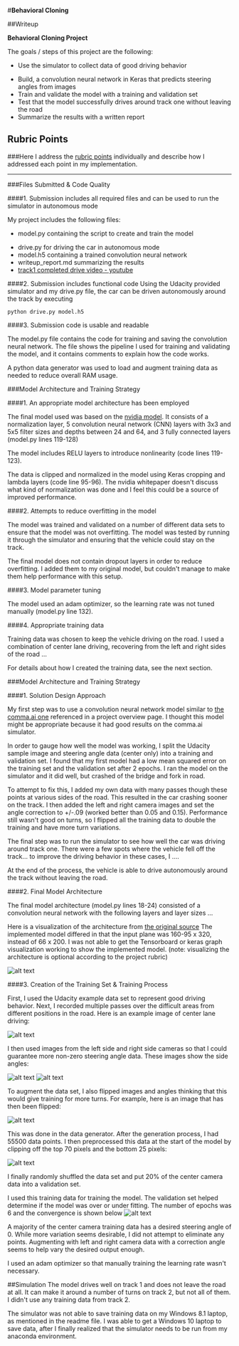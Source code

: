 #**Behavioral Cloning** 

##Writeup


**Behavioral Cloning Project**

The goals / steps of this project are the following:

- Use the simulator to collect data of good driving behavior
* Build, a convolution neural network in Keras that predicts steering angles from images
* Train and validate the model with a training and validation set
* Test that the model successfully drives around track one without leaving the road
* Summarize the results with a written report


[//]: # (Image References)

[image1]: ./examples/cnn-architecture-624x890.png "NVIDIA Model Visualization"
[image2]: ./examples/placeholder.png "Grayscaling"
[image3]: ./examples/placeholder_small.png "Recovery Image"
[image4]: ./examples/placeholder_small.png "Recovery Image"
[image5]: ./examples/Nvidia_convergence.png "Final convergence"
[image6]: ./examples/center_2017_09_13_21_49_27_763.jpg "Normal Image"
[image7]: ./examples/flipped.jpg "Flipped Image"
[image8]: ./examples/cropped.jpg "Cropped Image"
[image9]: ./examples/left_2017_09_13_21_49_27_763.jpg "Left camera"
[image10]: ./examples/right_2017_09_13_21_49_27_763.jpg "Right camera"

## Rubric Points
###Here I address the [rubric points](https://review.udacity.com/#!/rubrics/432/view) individually and describe how I addressed each point in my implementation.  

---
###Files Submitted & Code Quality

####1. Submission includes all required files and can be used to run the simulator in autonomous mode

My project includes the following files:

- model.py containing the script to create and train the model
* drive.py for driving the car in autonomous mode
* model.h5 containing a trained convolution neural network 
* writeup_report.md summarizing the results
* [track1 completed drive video - youtube](https://youtu.be/z1InxiElLCQ "track1 completed drive video - youtube") 

####2. Submission includes functional code
Using the Udacity provided simulator and my drive.py file, the car can be driven autonomously around the track by executing 

```
python drive.py model.h5
```

####3. Submission code is usable and readable

The model.py file contains the code for training and saving the convolution neural network. The file shows the pipeline I used for training and validating the model, and it contains comments to explain how the code works. 

A python data generator was used to load and augment training data as needed to reduce overall RAM usage.

###Model Architecture and Training Strategy

####1. An appropriate model architecture has been employed

The final model used was based on the [nvidia  model](https://devblogs.nvidia.com/parallelforall/deep-learning-self-driving-cars). It consists of a normalization layer, 5 convolution neural network (CNN) layers with 3x3 and 5x5 filter sizes and depths between 24 and 64, and 3 fully connected layers (model.py lines 119-128) 

The model includes RELU layers to introduce nonlinearity (code lines 119-123).

The data is clipped and normalized in the model using Keras cropping and lambda layers (code line 95-96). The nvidia whitepaper doesn't discuss what kind of normalization was done and I feel this could be a source of improved performance. 

####2. Attempts to reduce overfitting in the model

The model was trained and validated on a number of different data sets to ensure that the model was not overfitting. The model was tested by running it through the simulator and ensuring that the vehicle could stay on the track.

The final model does not contain dropout layers in order to reduce overfitting. I added them to my original model, but couldn't manage to make them help performance with this setup. 

####3. Model parameter tuning

The model used an adam optimizer, so the learning rate was not tuned manually (model.py line 132). 

####4. Appropriate training data

Training data was chosen to keep the vehicle driving on the road. I used a combination of center lane driving, recovering from the left and right sides of the road ... 

For details about how I created the training data, see the next section. 

###Model Architecture and Training Strategy

####1. Solution Design Approach

My first step was to use a convolution neural network model similar to [the comma.ai one](https://github.com/commaai/research/blob/master/train_steering_model.py) referenced in a project overview page. I thought this model might be appropriate because it had good results on the comma.ai simulator.

In order to gauge how well the model was working, I split the Udacity sample image and steering angle data (center only) into a training and validation set. I found that my first model had a low mean squared error on the training set and the validation set after 2 epochs. I ran the model on the simulator and it did well, but crashed of the bridge and fork in road. 

To attempt to fix this, I added my own data with many passes though these points at various sides of the road. This resulted in the car crashing sooner on the track.  I then added the left and right camera images and set the angle correction to +/-.09 (worked better than 0.05 and 0.15).  Performance still wasn't good on turns, so I flipped all the training data to double the training and have more turn variations.   

The final step was to run the simulator to see how well the car was driving around track one. There were a few spots where the vehicle fell off the track... to improve the driving behavior in these cases, I ....

At the end of the process, the vehicle is able to drive autonomously around the track without leaving the road.

####2. Final Model Architecture

The final model architecture (model.py lines 18-24) consisted of a convolution neural network with the following layers and layer sizes ...

Here is a visualization of the architecture from  [the original source](https://devblogs.nvidia.com/parallelforall/deep-learning-self-driving-cars) The implemented model differed in that the input plane was 160-95 x 320, instead of 66 x 200.
I was not able to get the Tensorboard or keras graph visualization working to show the implemented model.
(note: visualizing the architecture is optional according to the project rubric)  

![alt text][image1]

####3. Creation of the Training Set & Training Process

First, I used the Udacity example data set to represent good driving behavior. Next, I recorded multiple passes over the difficult areas from different positions in the road. Here is an example image of center lane driving:

![alt text][image6]

I then used images from the left side and right side cameras so that I could guarantee more non-zero steering angle data. These images show the side angles:

![alt text][image9]
![alt text][image10]

To augment the data set, I also flipped images and angles thinking that this would give training for more turns. For example, here is an image that has then been flipped:

![alt text][image7]

This was done in the data generator. After the generation process, I had 55500 data points. I then preprocessed this data at the start of the model by clipping off the top 70 pixels and the bottom 25 pixels:

![alt text][image8]

I finally randomly shuffled the data set and put 20% of the center camera data into a validation set. 

I used this training data for training the model. The validation set helped determine if the model was over or under fitting. The number of epochs was 6 and the convergence is shown below
![alt text][image5]

A majority of the center camera training data has a desired steering angle of 0. While more variation seems desirable, I did not attempt to eliminate any points. Augmenting with left and right camera data with a correction angle seems to help vary the desired output enough.   

I used an adam optimizer so that manually training the learning rate wasn't necessary.


##Simulation
The model drives well on track 1 and does not leave the road at all. It can make it around a number of turns on track 2, but not all of them. I didn't use any training data from track 2.

The simulator was not able to save training data on my Windows 8.1 laptop, as mentioned in the readme file. I was able to get a Windows 10 laptop to save data, after I finally realized that the simulator needs to be run from my anaconda environment.